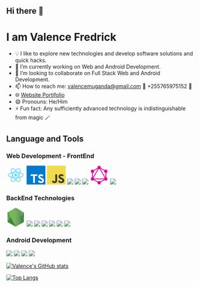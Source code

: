 ## Hi there 👋
# I am Valence Fredrick

- 💡  I like to explore new technologies and develop software solutions and quick hacks.
- 🔭 I’m currently working on Web and Android Development.
- 👯 I’m looking to collaborate on Full Stack Web and Android Development.
- 📫 How to reach me: valencemuganda@gmail.com 📩 +255765975152 📱
- 🌐 [Website Portifolio](https://www.valencefredrick.me)
- 😄 Pronouns: He/Him
- ⚡ Fun fact: Any sufficiently advanced technology is indistinguishable from magic 🪄

## Language and Tools

### Web Development - FrontEnd
<code><img height="50" src="https://raw.githubusercontent.com/github/explore/80688e429a7d4ef2fca1e82350fe8e3517d3494d/topics/react/react.png"></code>
<code><img height="50" src="https://raw.githubusercontent.com/github/explore/80688e429a7d4ef2fca1e82350fe8e3517d3494d/topics/typescript/typescript.png"></code>
<code><img height="50" src="https://raw.githubusercontent.com/github/explore/80688e429a7d4ef2fca1e82350fe8e3517d3494d/topics/javascript/javascript.png"></code>
<code><img height="50" src="https://iconape.com/wp-content/files/im/353223/png/html5-without-wordmark-color-logo.png"></code>
<code><img height="50" src="https://iconape.com/wp-content/files/dj/370768/png/370768.png"></code>
<code><img height="50" src="https://iconape.com/wp-content/files/an/351546/svg/tailwind-css-seeklogo.com.svg"></code>
<code><img height="50" src="https://raw.githubusercontent.com/github/explore/5c058a388828bb5fde0bcafd4bc867b5bb3f26f3/topics/graphql/graphql.png"></code>
<code><img height="50" src="https://www.diduenjoy.com/assets/home/integrations/rest-api-logo-860fda312cc922cddb94081c1fb0c0442777b596dbae3fedada2bed7c5232193.png"></code>

### BackEnd Technologies
<code><img height="50" src="https://raw.githubusercontent.com/github/explore/80688e429a7d4ef2fca1e82350fe8e3517d3494d/topics/nodejs/nodejs.png"></code> 
<code><img height="50" src="https://ajeetchaulagain.com/static/a3d362eac404a6b6e3046f8fc681392c/92a94/express-js.png"></code> 
<code><img height="50" src="https://pluspng.com/img-png/logo-mongodb-png-mongo-db-badge-sticker-600.png"></code> 
<code><img height="50" src="https://upload.wikimedia.org/wikipedia/commons/thumb/c/c3/Python-logo-notext.svg/1200px-Python-logo-notext.svg.png"></code> 
<code><img height="50" src="https://www.probytes.net/wp-content/uploads/2018/10/flask-logo-png-transparent.png"></code> 
<code><img height="50" src="https://quintagroup.com/cms/python/images/sqlalchemy-logo.png/@@images/eca35254-a2db-47a8-850b-2678f7f8bc09.png"></code>
<code><img height="50" src="https://logonoid.com/images/postgresql-logo.png"></code>

### Android Development
<code><img height="50" src="https://3.bp.blogspot.com/-RH0O7wYQXUc/VozSayGFPlI/AAAAAAAALjc/nhg8bQ_PQR8/s1600/Android_Studio_icon.svg.png"></code>
<code><img height="50" src="https://cdn.freebiesupply.com/logos/large/2x/kotlin-1-logo-png-transparent.png"></code>
<code><img height="50" src="https://www.minecraftkrant.nl/media/166/java-logo.png"></code>
<code><img height="50" src="https://1.bp.blogspot.com/-YIfQT6q8ZM4/Vzyq5z1B8HI/AAAAAAAAAAc/UmWSSMLKtKgtH7CACElUp12zXkrPK5UoACLcB/s1600/image00.png"></code>



[![Valence's GitHub stats](https://github-readme-stats.vercel.app/api?username=Valence-Kajuna&count_private=true&show_icons=true)](https://github.com/Valence-Kajuna)

[![Top Langs](https://github-readme-stats.vercel.app/api/top-langs/?username=Valence-Kajuna&langs_count=8)](https://github.com/Valence-Kajuna)

